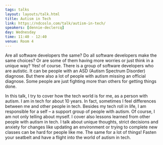 ```yaml
---
tags: talks
layout: layouts/talk.html
title: Autism in Tech
link: https://ndcoslo.com/talk/autism-in-tech/
speakers: [dennie-declercq]
day: Wednesday
time: 11:40 - 12:40
venue: Room 4
---
```

Are all software developers the same? Do all software developers make the same choices? Or are some of them having more worries or just think in a unique way? Yes! of course. There is a group of software developers who are autistic. It can be people with an ASD (Autism Spectrum Disorder) diagnose. But there also a lot of people with autism missing an official diagnose. Some people are just fighting more than others for getting things done.

In this talk, I try to cover how the tech world is for me, as a person with autism. I am in tech for about 10 years. In fact, sometimes I feel differences between me and other people in tech. Besides my tech roll in life, I am responsible for a self – a support group of people with autism.
Of course, I am not only telling about myself. I cover also lessons learned from other people with autism in tech. I talk about unique thoughts, strict decisions and anxiety for changes like updating an environment or trying to complete new classes can be hard for people like me. The same for a lot of things!
Fasten your seatbelt and have a flight into the world of autism in tech.